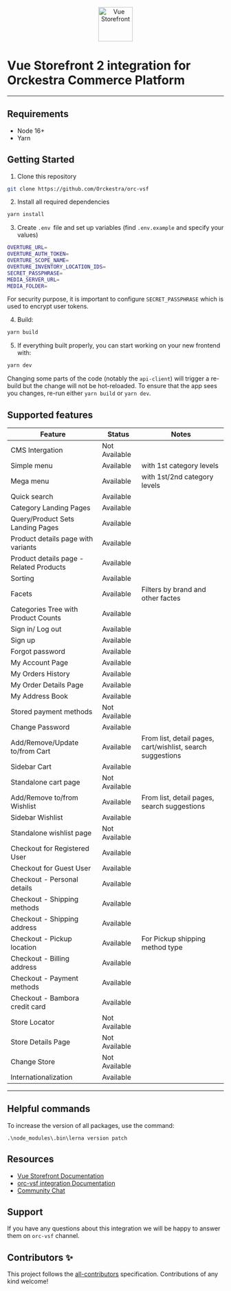 <div align="center">
  <img src="https://user-images.githubusercontent.com/1626923/137092657-fb398d20-b592-4661-a1f9-4135db0b61d5.png" alt="Vue Storefront" height="80px" />
</div>

# Vue Storefront 2 integration for Orckestra Commerce Platform

------


## Requirements

- Node 16+
- Yarn

## Getting Started

1. Clone this repository
```sh
git clone https://github.com/Orckestra/orc-vsf
```

2. Install all required dependencies

```sh
yarn install
```

3. Create `.env `file and set up variables (find `.env.example` and specify your values)
```sh
OVERTURE_URL=
OVERTURE_AUTH_TOKEN=
OVERTURE_SCOPE_NAME=
OVERTURE_INVENTORY_LOCATION_IDS=
SECRET_PASSPHRASE=
MEDIA_SERVER_URL=
MEDIA_FOLDER=
```

For security purpose, it is important to configure `SECRET_PASSPHRASE` which  is used to encrypt user tokens.

4. Build:

```sh
yarn build
```

5. If everything built properly, you can start working on your new frontend with:

```sh
yarn dev
```

Changing some parts of the code (notably the `api-client`) will trigger a re-build but the change will not be hot-reloaded. To ensure that the app sees you changes, re-run either `yarn build` or `yarn dev`.


## Supported features

| Feature | Status | Notes |
| --- | --- | --- |
| CMS Intergation | Not Available |
| Simple menu | Available | with 1st category levels 
| Mega menu | Available | with 1st/2nd category levels 
| Quick search | Available
| Category Landing Pages | Available
| Query/Product Sets Landing Pages | Available
| Product details page with variants | Available | |
| Product details page - Related Products | Available | |
| Sorting | Available
| Facets | Available | Filters by brand and other factes
| Categories Tree with Product Counts | Available |
| Sign in/ Log out | Available | |
| Sign up | Available | |
| Forgot password | Available
| My Account Page | Available | |
| My Orders History | Available | |
| My Order Details Page | Available | |
| My Address Book | Available | |
| Stored payment methods | Not Available |
| Change Password | Available | |
| Add/Remove/Update to/from Cart | Available | From list, detail pages, cart/wishlist, search suggestions |
| Sidebar Cart | Available | |
| Standalone cart page | Not Available
| Add/Remove to/from Wishlist | Available | From list, detail pages, search suggestions |
| Sidebar Wishlist | Available | |
| Standalone wishlist page | Not Available
| Checkout for Registered User | Available | |
| Checkout for Guest User | Available | |
| Checkout - Personal details | Available | |
| Checkout - Shipping methods | Available | |
| Checkout - Shipping address | Available | |
| Checkout - Pickup location | Available | For Pickup shipping method type |
| Checkout - Billing address | Available | |
| Checkout - Payment methods | Available | |
| Checkout - Bambora credit card | Available | |
| Store Locator | Not Available | |
| Store Details Page | Not Available | |
| Change Store | Not Available | |
| Internationalization | Available
------

## Helpful commands
To increase the version of all packages, use the command:
```console
.\node_modules\.bin\lerna version patch
```

## Resources

- [Vue Storefront Documentation](https://docs.vuestorefront.io/v2/)
- [orc-vsf integration Documentation](https://docs.vuestorefront.io/orc-vsf)
- [Community Chat](https://discord.vuestorefront.io)

## Support

If you have any questions about this integration we will be happy to answer them on `orc-vsf` channel.

## Contributors ✨

<!-- ALL-CONTRIBUTORS-LIST:START - Do not remove or modify this section -->

<!-- ALL-CONTRIBUTORS-LIST:END -->

This project follows the [all-contributors](https://github.com/all-contributors/all-contributors) specification. Contributions of any kind welcome!

